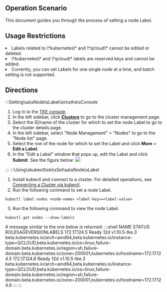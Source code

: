 ## Operation Scenario

This document guides you through the process of setting a node Label.

## Usage Restrictions

<li> Labels related to \*kubernetes\* and \*qcloud\* cannot be edited or deleted.</li>
<li> \*kubernetes\* and \*qcloud\* labels are reserved keys and cannot be added.</li>
<li>  Currently, you can set Labels for one single node at a time, and batch setting is not supported.</li>

## Directions

<dx-tabs>
:::Setting\sa\sNode\sLabel\sin\sthe\sConsole

1. Log in to the [TKE console](https://console.cloud.tencent.com/tke2).
2. In the left sidebar, click **[Clusters](https://console.cloud.tencent.com/tke2/cluster?rid=1)** to go to the cluster management page.
3. Select the ID/name of the cluster for which to set the node Label to go to the cluster details page.
4. In the left sidebar, select "Node Management" > "Nodes" to go to the "Node list" page.
5. Select the row of the node for which to set the Label and click **More** > **Edit a Label**.
6. In the "Edit a Label" window that pops up, edit the Label and click **Submit**. See the figure below:
![](https://main.qcloudimg.com/raw/9e5170c21c4b6ab6d01efe1cb4eb09f4.png)

:::
:::Using\skubectl\sto\sSet\sa\sNode\sLabel

1. Install kubectl and connect to a cluster. For detailed operations, see [Connecting a Cluster via kubectl](https://intl.cloud.tencent.com/document/product/457/31086).
2. Run the following command to set a node Label.
```shell
kubectl label nodes <node-name> <label-key>=<label-value>
```
3. Run the following command to view the node Label.
```shell
kubectl get nodes --show-labels
```
A message similar to the one below is returned:
<dx-codeblock>
:::shell
NAME    STATUS    ROLESAGEVERSIONLABELS
172.17.124.5   Ready     <none>    12d       v1.10.5-tke.3   beta.kubernetes.io/arch=amd64,beta.kubernetes.io/instance-type=QCLOUD,beta.kubernetes.io/os=linux,failure-domain.beta.kubernetes.io/region=sh,failure-domain.beta.kubernetes.io/zone=200001,kubernetes.io/hostname=172.17.124.5
172.17.124.8   Ready     <none>    12d       v1.10.5-tke.3   beta.kubernetes.io/arch=amd64,beta.kubernetes.io/instance-type=QCLOUD,beta.kubernetes.io/os=linux,failure-domain.beta.kubernetes.io/region=sh,failure-domain.beta.kubernetes.io/zone=200001,kubernetes.io/hostname=172.17.124.8
:::
</dx-codeblock>
:::
</dx-tabs>